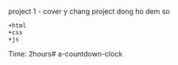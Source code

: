 project 1
    - cover y chang project dong ho dem  so
    

    +html
    +css
    +js

Time:
    2hours#   a - c o u n t d o w n - c l o c k  
 